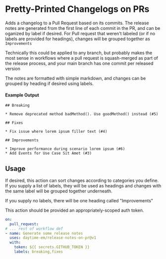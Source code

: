 # Pretty-Printed Changelogs on PRs
Adds a changelog to a Pull Request based on its commits. The release notes are generated from the first line of each commit in the PR, and can be oganized by label if desired. For Pull request that weren't labeled (or if no labels are provided for headings), changes will be grouped together as `Improvements`

Technically this could be applied to any branch, but probably makes the most sense in workflows where a pull request is squash-merged as part of the release process, and your main branch has one commit per released version

The notes are formatted with simple markdown, and changes can be grouped by heading if desired using labels.

#### Example Output
```
## Breaking

* Remove deprecated method badMethod(). Use goodMethod() instead (#5)

## Fixes

* Fix issue where lorem ipsum filler text (#4)

## Improvements

* Improve performance during scenario lorem ipsum (#6)
* Add Events for Use Case Sit Amet (#3)
```

## Usage

If desired, this action can sort changes according to categories you define. If you supply a list of labels, they will be used as headings and changes with the same label will be grouped together underneath.

If you supply no labels, there will be one heading called "Improvements"

This action should be provided an appropriately-scoped auth token.

```yaml
on: 
  pull_request:
# ... rest of workflow def 
- name: Generate some release notes
  uses: daytime-em/release-notes-on-pr@v1
  with:
    token: ${{ secrets.GITHUB_TOKEN }}
    labels: breaking,fixes
```
